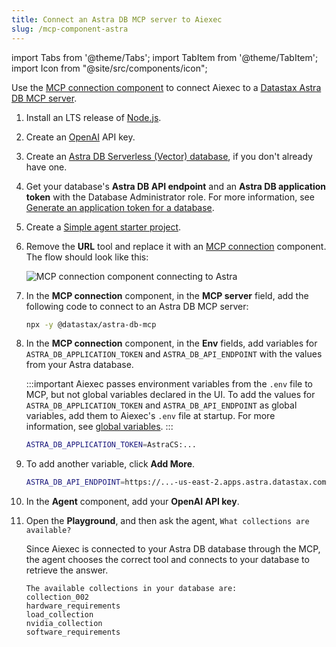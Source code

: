 ```yaml
---
title: Connect an Astra DB MCP server to Aiexec
slug: /mcp-component-astra
---
```


import Tabs from '@theme/Tabs';
import TabItem from '@theme/TabItem';
import Icon from "@site/src/components/icon";

Use the [MCP connection component](/components-tools#mcp-connection) to connect Aiexec to a [Datastax Astra DB MCP server](https://github.com/datastax/astra-db-mcp).

1. Install an LTS release of [Node.js](https://docs.npmjs.com/downloading-and-installing-node-js-and-npm).

2. Create an [OpenAI](https://platform.openai.com/) API key.

3. Create an [Astra DB Serverless (Vector) database](https://docs.datastax.com/en/astra-db-serverless/databases/create-database.html#create-vector-database), if you don't already have one.

4. Get your database's **Astra DB API endpoint** and an **Astra DB application token** with the Database Administrator role. For more information, see [Generate an application token for a database](https://docs.datastax.com/en/astra-db-serverless/administration/manage-application-tokens.html#database-token).

5. Create a [Simple agent starter project](/starter-projects-simple-agent).

6. Remove the **URL** tool and replace it with an [MCP connection](/components-tools#mcp-connection) component.
The flow should look like this:

    ![MCP connection component connecting to Astra](/img/component-mcp-astra-db.png)

7. In the **MCP connection** component, in the **MCP server** field, add the following code to connect to an Astra DB MCP server:

    ```bash
    npx -y @datastax/astra-db-mcp
    ```

8. In the **MCP connection** component, in the **Env** fields, add variables for `ASTRA_DB_APPLICATION_TOKEN` and `ASTRA_DB_API_ENDPOINT` with the values from your Astra database.

    :::important
    Aiexec passes environment variables from the `.env` file to MCP, but not global variables declared in the UI.
    To add the values for `ASTRA_DB_APPLICATION_TOKEN` and `ASTRA_DB_API_ENDPOINT` as global variables, add them to Aiexec's `.env` file at startup.
    For more information, see [global variables](/configuration-global-variables).
    :::

    ```bash
    ASTRA_DB_APPLICATION_TOKEN=AstraCS:...
    ```

9. To add another variable, click <Icon name="Plus" aria-hidden="true"/> **Add More**.

    ```bash
    ASTRA_DB_API_ENDPOINT=https://...-us-east-2.apps.astra.datastax.com
    ```

10. In the **Agent** component, add your **OpenAI API key**.

11. Open the **Playground**, and then ask the agent, `What collections are available?`

    Since Aiexec is connected to your Astra DB database through the MCP, the agent chooses the correct tool and connects to your database to retrieve the answer.

    ```text
    The available collections in your database are:
    collection_002
    hardware_requirements
    load_collection
    nvidia_collection
    software_requirements
    ```
